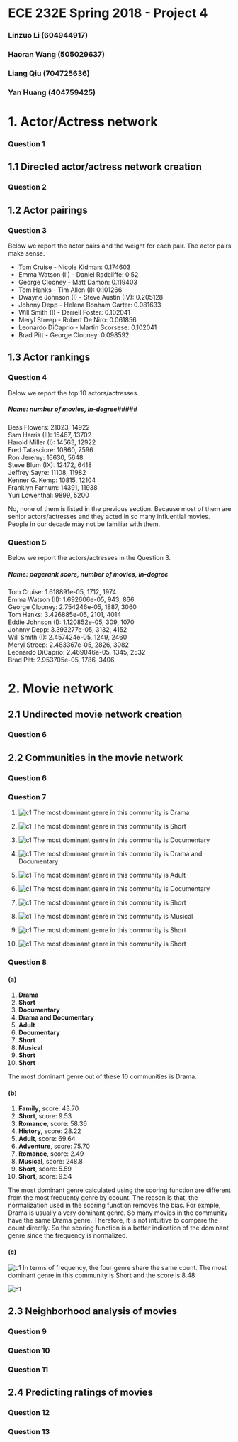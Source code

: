 # ECE 232E Spring 2018 - Project 4

### Linzuo Li (604944917)

### Haoran Wang (505029637)

### Liang Qiu (704725636)

### Yan Huang (404759425)


# 1. Actor/Actress network

### Question 1

## 1.1 Directed actor/actress network creation

### Question 2


## 1.2 Actor pairings

### Question 3

Below we report the actor pairs and the weight for each pair. The actor pairs make sense.

* Tom Cruise - Nicole Kidman: 0.174603
* Emma Watson (II) - Daniel Radcliffe: 0.52
* George Clooney - Matt Damon: 0.119403
* Tom Hanks - Tim Allen (I): 0.101266
* Dwayne Johnson (I) - Steve Austin (IV): 0.205128
* Johnny Depp - Helena Bonham Carter: 0.081633
* Will Smith (I) - Darrell Foster: 0.102041
* Meryl Streep - Robert De Niro: 0.061856
* Leonardo DiCaprio - Martin Scorsese: 0.102041
* Brad Pitt - George Clooney: 0.098592


## 1.3 Actor rankings

### Question 4

Below we report the top 10 actors/actresses.

##### Name: number of movies, in-degree#####

Bess Flowers: 21023, 14922  
Sam Harris (II): 15467, 13702  
Harold Miller (I): 14563, 12922    
Fred Tatasciore: 10860, 7596  
Ron Jeremy: 16630, 5648  
Steve Blum (IX): 12472, 6418  
Jeffrey Sayre: 11108, 11982  
Kenner G. Kemp: 10815, 12104   
Franklyn Farnum: 14391, 11938   
Yuri Lowenthal: 9899, 5200  

No, none of them is listed in the previous section. Because most of them are senior actors/actresses and they acted in so many influential movies. People in our decade may not be familiar with them.

### Question 5

Below we report the actors/actresses in the Question 3.

##### Name: pagerank score, number of movies, in-degree 
Tom Cruise: 1.618891e-05, 1712, 1974  
Emma Watson (II): 1.692606e-05, 943, 866  
George Clooney: 2.754246e-05, 1887, 3060  
Tom Hanks: 3.426885e-05, 2101, 4014  
Eddie Johnson (I): 1.120852e-05, 309, 1070  
Johnny Depp: 3.393277e-05, 3132, 4152   
Will Smith (I): 2.457424e-05, 1249, 2460  
Meryl Streep: 2.483367e-05, 2826, 3082  
Leonardo DiCaprio: 2.469046e-05, 1345, 2532  
Brad Pitt: 2.953705e-05, 1786, 3406  

# 2. Movie network

## 2.1 Undirected movie network creation

### Question 6

## 2.2 Communities in the movie network

### Question 6

### Question 7

1.
    ![c1](./plots/Q7_1.png)
    The most dominant genre in this community is Drama

2.
    ![c1](./plots/Q7_2.png)
    The most dominant genre in this community is Short
3.
    ![c1](./plots/Q7_3.png)
    The most dominant genre in this community is Documentary
4.
    ![c1](./plots/Q7_4.png)
    The most dominant genre in this community is Drama and Documentary
5.
    ![c1](./plots/Q7_5.png)
    The most dominant genre in this community is Adult
6.
    ![c1](./plots/Q7_6.png)
    The most dominant genre in this community is Documentary
7.
    ![c1](./plots/Q7_7.png)
    The most dominant genre in this community is Short
8.
    ![c1](./plots/Q7_8.png)
    The most dominant genre in this community is Musical
9.
    ![c1](./plots/Q7_9.png)
    The most dominant genre in this community is Short
10.
    ![c1](./plots/Q7_10.png)
    The most dominant genre in this community is Short
### Question 8

#### (a)
1. **Drama**
2. **Short**
3. **Documentary**
4. **Drama and Documentary**
5. **Adult**
6. **Documentary**
7. **Short**
8. **Musical**
9. **Short**
10. **Short**

The most dominant genre out of these 10 communities is Drama.
#### (b)

1. **Family**, score: 43.70
2. **Short**, score: 9.53
3. **Romance**, score: 58.36
4. **History**, score: 28.22
5. **Adult**, score: 69.64
6. **Adventure**, score: 75.70
7. **Romance**, score: 2.49
8. **Musical**, score: 248.8
9. **Short**, score: 5.59
10. **Short**, score: 9.54


The most dominant genre calculated using the scoring function are different from the most frequenty genre by coount. The reason is that, the normalization used in the scoring function removes the bias. For exmple, Drama is usually a very dominant genre. So many movies in the community have the same Drama genre. Therefore, it is not intuitive to compare the count directly. So the scoring function is a better indication of the dominant genre since the frequency is normalized. 

#### (c)
 ![c1](./plots/Q7_11.png)
    In terms of frequency, the four genre share the same count. The most dominant genre in this community is Short and the score is 8.48

![c1](./plots/Q8c.png)




## 2.3 Neighborhood analysis of movies

### Question 9

### Question 10

### Question 11

## 2.4 Predicting ratings of movies

### Question 12

### Question 13